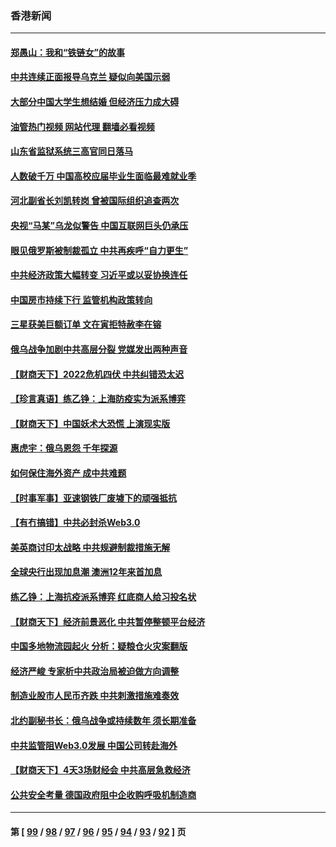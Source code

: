 ### 香港新闻
---
#### [郑愚山：我和“铁链女”的故事](../../pages/ncid1349362/n13727327.md?05080845) 
#### [中共连续正面报导乌克兰 疑似向美国示弱](../../pages/ncid1349362/n13729701.md?05080845) 
#### [大部分中国大学生想结婚 但经济压力成大碍](../../pages/ncid1349362/n13729693.md?05080845) 
#### [油管热门视频 网站代理 翻墙必看视频](http://209.222.30.114:81/youtube.html?05080845)
#### [山东省监狱系统三高官同日落马](../../pages/ncid1349362/n13729690.md?05080845) 
#### [人数破千万 中国高校应届毕业生面临最难就业季](../../pages/ncid1349362/n13729680.md?05080845) 
#### [河北副省长刘凯转岗 曾被国际组织追查两次](../../pages/ncid1349362/n13729676.md?05080845) 
#### [央视“马某”乌龙似警告 中国互联网巨头仍承压](../../pages/ncid1349362/n13729673.md?05080845) 
#### [眼见俄罗斯被制裁孤立 中共再疾呼“自力更生”](../../pages/ncid1349362/n13729666.md?05080845) 
#### [中共经济政策大幅转变 习近平或以妥协换连任](../../pages/ncid1349362/n13729657.md?05080845) 
#### [中国房市持续下行 监管机构政策转向](../../pages/ncid1349362/n13729584.md?05080845) 
#### [三星获美巨额订单 文在寅拒特赦李在镕](../../pages/ncid1349362/n13729621.md?05080845) 
#### [俄乌战争加剧中共高层分裂 党媒发出两种声音](../../pages/ncid1349362/n13729604.md?05080845) 
#### [【财商天下】2022危机四伏 中共纠错恐太迟](../../pages/ncid1349362/n13728955.md?05080845) 
#### [【珍言真语】练乙铮：上海防疫实为派系博弈](../../pages/ncid1349362/n13728302.md?05080845) 
#### [【财商天下】中国妖术大恐慌 上演现实版](../../pages/ncid1349362/n13728067.md?05080845) 
#### [惠虎宇：俄乌恩怨 千年探源](../../pages/ncid1349362/n13727306.md?05080845) 
#### [如何保住海外资产 成中共难题](../../pages/ncid1349362/n13727963.md?05080845) 
#### [【时事军事】亚速钢铁厂废墟下的顽强抵抗](../../pages/ncid1349362/n13727619.md?05080845) 
#### [【有冇搞错】中共必封杀Web3.0](../../pages/ncid1349362/n13727399.md?05080845) 
#### [美英商讨印太战略 中共规避制裁措施无解](../../pages/ncid1349362/n13727536.md?05080845) 
#### [全球央行出现加息潮 澳洲12年来首加息](../../pages/ncid1349362/n13727573.md?05080845) 
#### [练乙铮：上海抗疫派系博弈 红底商人给习投名状](../../pages/ncid1349362/n13727375.md?05080845) 
#### [【财商天下】经济前景恶化 中共暂停整顿平台经济](../../pages/ncid1349362/n13727297.md?05080845) 
#### [中国多地物流园起火 分析：疑粮仓火灾案翻版](../../pages/ncid1349362/n13727171.md?05080845) 
#### [经济严峻 专家析中共政治局被迫做方向调整](../../pages/ncid1349362/n13727167.md?05080845) 
#### [制造业股市人民币齐跌 中共刺激措施难奏效](../../pages/ncid1349362/n13727166.md?05080845) 
#### [北约副秘书长：俄乌战争或持续数年 须长期准备](../../pages/ncid1349362/n13727098.md?05080845) 
#### [中共监管阻Web3.0发展 中国公司转赴海外](../../pages/ncid1349362/n13727105.md?05080845) 
#### [【财商天下】4天3场财经会 中共高层急救经济](../../pages/ncid1349362/n13726454.md?05080845) 
#### [公共安全考量 德国政府阻中企收购呼吸机制造商](../../pages/ncid1349362/n13726437.md?05080845) 

---
#### 第 [ [99](./99.md?05080845) / [98](./98.md?05080845) / [97](./97.md?05080845) / [96](./96.md?05080845) / [95](./95.md?05080845) / [94](./94.md?05080845) / [93](./93.md?05080845) / [92](./92.md?05080845) ] 页
